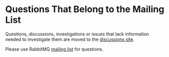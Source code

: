 # Questions That Belong to the Mailing List

Questions, discussions, investigations or issues that lack information needed to investigate them
are moved to the [discussions site](https://github.com/rabbitmq/rabbitmq-server/discussions/).

Please use RabbitMQ [mailing list](https://groups.google.com/forum/#!forum/rabbitmq-users) for questions.
